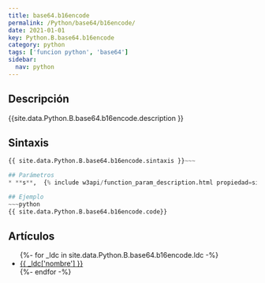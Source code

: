```yaml
---
title: base64.b16encode
permalink: /Python/base64/b16encode/
date: 2021-01-01
key: Python.B.base64.b16encode
category: python
tags: ['funcion python', 'base64']
sidebar: 
  nav: python
---
```


## Descripción
{{site.data.Python.B.base64.b16encode.description }}

## Sintaxis
~~~python
{{ site.data.Python.B.base64.b16encode.sintaxis }}~~~

## Parámetros
* **s**,  {% include w3api/function_param_description.html propiedad=site.data.Python.B.base64.b16encode valor="s" %}

## Ejemplo
~~~python
{{ site.data.Python.B.base64.b16encode.code}}
~~~

## Artículos
<ul>
{%- for _ldc in site.data.Python.B.base64.b16encode.ldc -%}
   <li>
       <a href="{{_ldc['url'] }}">{{ _ldc['nombre'] }}</a>
   </li>
{%- endfor -%}
</ul>
